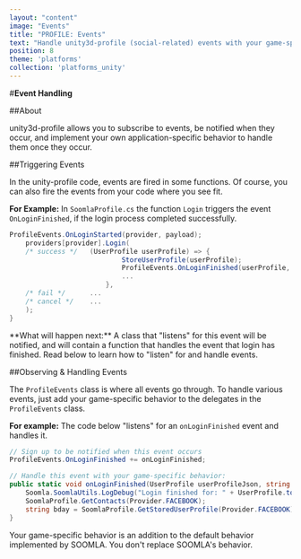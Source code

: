 ```yaml
---
layout: "content"
image: "Events"
title: "PROFILE: Events"
text: "Handle unity3d-profile (social-related) events with your game-specific behavior."
position: 8
theme: 'platforms'
collection: 'platforms_unity'
---
```


#**Event Handling**

##About

unity3d-profile allows you to subscribe to events, be notified when they occur, and implement your own application-specific behavior to handle them once they occur.

##Triggering Events

In the unity-profile code, events are fired in some functions. Of course, you can also fire the events from your code where you see fit.

**For Example:** In `SoomlaProfile.cs` the function `Login` triggers the event `OnLoginFinished`, if the login process completed successfully.

``` cs
ProfileEvents.OnLoginStarted(provider, payload);
	providers[provider].Login(
	/* success */	(UserProfile userProfile) => {
							StoreUserProfile(userProfile);
							ProfileEvents.OnLoginFinished(userProfile, payload);
							...
						},
	/* fail */		...
	/* cancel */	...
	);
}
```

<div class="info-box">**What will happen next:** A class that "listens" for this event will be notified, and will contain a function that handles the event that login has finished. Read below to learn how to "listen" for and handle events.</div>

##Observing & Handling Events

The `ProfileEvents` class is where all events go through. To handle various events, just add your game-specific behavior to the delegates in the `ProfileEvents` class.

**For example:** The code below "listens" for an `onLoginFinished` event and handles it.

``` cs
// Sign up to be notified when this event occurs
ProfileEvents.OnLoginFinished += onLoginFinished;

// Handle this event with your game-specific behavior:
public static void onLoginFinished(UserProfile userProfileJson, string payload){
	Soomla.SoomlaUtils.LogDebug("Login finished for: " + UserProfile.toJSONObject().print());
	SoomlaProfile.GetContacts(Provider.FACEBOOK);
	string bday = SoomlaProfile.GetStoredUserProfile(Provider.FACEBOOK).Birthday;
}
```

<div class="info-box">Your game-specific behavior is an addition to the default behavior implemented by SOOMLA. You don't replace SOOMLA's behavior.</div>
